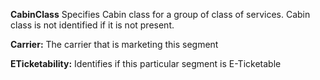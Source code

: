 **CabinClass** Specifies Cabin class for a group of class of services. Cabin class is not identified if it is not present.

**Carrier:** The carrier that is marketing this segment

**ETicketability:** Identifies if this particular segment is E-Ticketable
